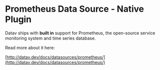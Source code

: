 # Prometheus Data Source -  Native Plugin

Datav ships with **built in** support for Prometheus, the open-source service monitoring system and time series database.

Read more about it here:

[http://datav.dev/docs/datasources/prometheus/](http://datav.dev/docs/datasources/prometheus/)
